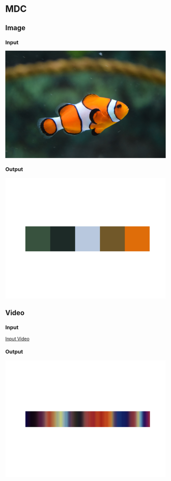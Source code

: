 # MDC
## Image
### Input
![](fish.jpg)
### Output
![](palette.png)
## Video 
### Input
[Input Video](https://www.youtube.com/watch?v=b005iHf8Z3g)
### Output
![](video.png)